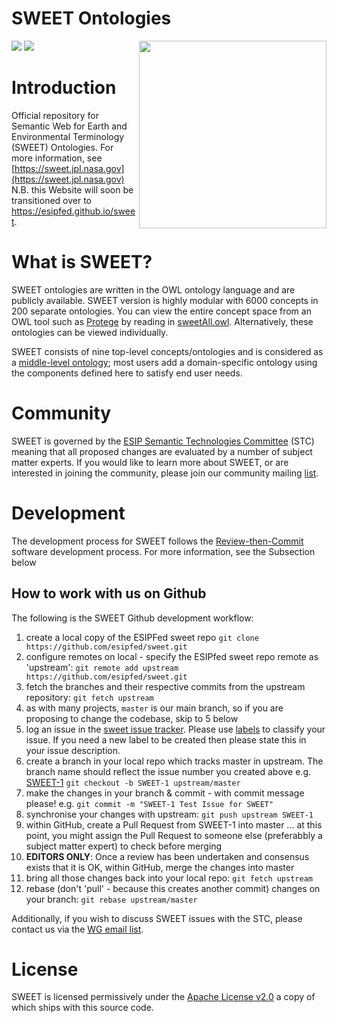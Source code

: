 # SWEET Ontologies

<img src="http://www.esipfed.org/sites/default/files/esip-logo.png" align="right" width="300" />

<a href="http://esipfed.org">![](http://badge.esipfed.org/testbed.svg?display=logo)</a>
<a href="http://wiki.esipfed.org/index.php/Semantic_Technologies">![](http://badge.esipfed.org/semanticweb.svg?display=logo)</a>

# Introduction
Official repository for Semantic Web for Earth and Environmental Terminology 
(SWEET) Ontologies. For more information, see [https://sweet.jpl.nasa.gov](https://sweet.jpl.nasa.gov) N.B. this Website will soon be transitioned over to https://esipfed.github.io/sweet.

# What is SWEET?
SWEET ontologies are written in the OWL ontology language and are publicly available. 
SWEET version is highly modular with 6000 concepts in 200 separate ontologies. 
You can view the entire concept space from an OWL tool such as [Protege](http://protege.stanford.edu/)
by reading in [sweetAll.owl](https://github.com/ESIPFed/sweet/blob/master/sweetAll.owl). Alternatively, these ontologies can be viewed individually. 

SWEET consists of nine top-level concepts/ontologies and is considered as a [middle-level ontology](https://en.wikipedia.org/wiki/Ontology_%28information_science%29); most users add a domain-specific ontology using the components 
defined here to satisfy end user needs.

# Community
SWEET is governed by the [ESIP Semantic Technologies Committee](http://wiki.esipfed.org/index.php/Semantic_Technologies) (STC) meaning that all proposed changes are evaluated by a number of subject matter experts. If you would like to learn more about SWEET, or are interested in joining the community, please join our community mailing [list](http://lists.esipfed.org/mailman/listinfo/esip-semanticweb).

# Development
The development process for SWEET follows the [Review-then-Commit](https://www.apache.org/foundation/glossary.html#ReviewThenCommit) software development process. For more information, see the Subsection below

## How to work with us on Github
The following is the SWEET Github development workflow:
 1. create a local copy of the ESIPFed sweet repo ```git clone https://github.com/esipfed/sweet.git```
 2. configure remotes on local - specify the ESIPfed sweet repo remote as 'upstream': ```git remote add upstream https://github.com/esipfed/sweet.git```
 3. fetch the branches and their respective commits from the upstream repository: ```git fetch upstream```
 4. as with many projects, `master` is our main branch, so if you are proposing to change the codebase, skip to 5 below
 5. log an issue in the [sweet issue tracker](https://github.com/ESIPFed/sweet/issues).  Please use [labels](https://help.github.com/articles/applying-labels-to-issues-and-pull-requests/) to classify your issue. If you need a new label to be created then please state this in your issue description. 
 6. create a branch in your local repo which tracks master in upstream. The branch name should reflect the issue number you created above e.g. [SWEET-1](https://github.com/ESIPFed/sweet/issues/1) ```git checkout -b SWEET-1 upstream/master```
 7. make the changes in your branch & commit - with commit message please! e.g. ```git commit -m "SWEET-1 Test Issue for SWEET"```
 8. synchronise your changes with upstream: ```git push upstream SWEET-1```
 9. within GitHub, create a Pull Request from SWEET-1 into master ... at this point, you might assign the Pull Request to someone else (preferabbly a subject matter expert) to check before merging
 10. **EDITORS ONLY**: Once a review has been undertaken and consensus exists that it is OK, within GitHub, merge the changes into master
 12. bring all those changes back into your local repo: ```git fetch upstream```
 13. rebase (don't 'pull' - because this creates another commit) changes on your branch: ```git rebase upstream/master```

Additionally, if you wish to discuss SWEET issues with the STC, please contact us via the [WG email list](http://lists.esipfed.org/mailman/listinfo/esip-semanticweb). 

# License
SWEET is licensed permissively under the [Apache License v2.0](https://www.apache.org/licenses/LICENSE-2.0) a
copy of which ships with this source code.
